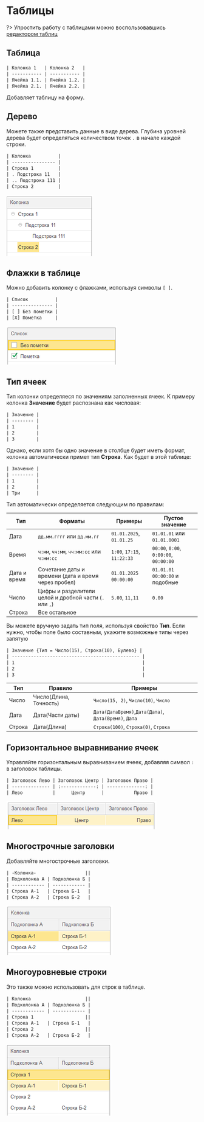 # Таблицы

?> Упростить работу с таблицами можно воспользовавшись [редактором таблиц](РедакторТаблицы.md)

## Таблица

```text
| Колонка 1   | Колонка 2   |
| ----------- | ----------- |
| Ячейка 1.1. | Ячейка 1.2. |
| Ячейка 2.1. | Ячейка 2.2. |
```

Добавляет таблицу на форму.

## Дерево

Можете также представить данные в виде дерева. Глубина уровней дерева будет определяться количеством точек `.` в начале каждой строки.

```text
| Колонка          |
| ---------------- |
| Строка 1         |
| . Подстрока 11   |
| .. Подстрока 111 |
| Строка 2         |
```

<kbd> ![Дерево](./_images/table-tree.png)</kbd>

## Флажки в таблице

Можно добавить колонку с флажками, используя символы `[ ]`.

```text
| Список          |
| --------------- |
| [ ] Без пометки |
| [X] Пометка     |
```

<kbd> ![Флажки в таблице](./_images/table-check.png)</kbd>

## Тип ячеек

Тип колонки определяеся по значениям заполненных ячеек.
К примеру колонка **Значение** будет распознана как числовая:

```text
| Значение |
| -------- |
| 1        |
| 2        |
| 3        |
```

Однако, если хотя бы одно значение в столбце будет иметь формат, колонка автоматически примет тип **Строка**. Как будет в этой таблице:

```text
| Значение |
| -------- |
| 1        |
| 2        |
| Три      |
```

Тип автоматически определяется следующим по правилам:

| Тип          | Форматы                                                 | Примеры                     | Пустое значение                        |
| ------------ | ------------------------------------------------------- | --------------------------- | -------------------------------------- |
| Дата         | `дд.мм.гггг` или `дд.мм.гг`                             | `01.01.2025`, `01.01.25`    | `01.01.01` или `01.01.0001`            |
| Время        | `ч:мм`, `чч:мм`, `чч:мм:сс` или `ч:мм:сс`               | `1:00`, `17:15`, `11:22:33` | `00:00`, `0:00`, `0:00:00`, `00:00:00` |
| Дата и время | Сочетание даты и времени (дата и время через пробел)    | `01.01.2025 00:00:00`       | `01.01.01 00:00:00` и подобные         |
| Число        | Цифры и разделители целой и дробной части (`.` или `,`) | `5.00`, `11,11`             | `0.00`                                 |
| Строка       | Все остальное                                           |                             |                                        |

Вы можете вручную задать тип поля, используя свойство **Тип**. Если нужно, чтобы поле было составным, укажите возможные типы через запятую

```text
| Значение {Тип = Число(15), Строка(10), Булево} |
| ----------------------------------------------- |
| 1                                               |
| 2                                               |
| 3                                               |
```

| Тип    | Правило                | Примеры                                               |
| ------ | ---------------------- | ----------------------------------------------------- |
| Число  | Число(Длина, Точность) | `Число(15, 2)`, `Число(10)`, `Число`                  |
| Дата   | Дата(Части даты)       | `Дата(ДатаВремя)`,`Дата(Дата)`, `Дата(Время)`, `Дата` |
| Строка | Дата(Длина)            | `Строка(100)`, `Строка(0)`, `Строка`                  |

## Горизонтальное выравнивание ячеек

Управляйте горизонтальным выравниванием ячеек, добавляя символ `:` в заголовок таблицы.

```text
| Заголовок Лево | Заголовок Центр | Заголовок Право |
| -------------- | :-------------: | --------------: |
| Лево           |      Центр      |           Право |
```

<kbd> ![Горизонтальное выравнивание ячеек](./_images/table-align.png)</kbd>

## Многострочные заголовки

Добавляйте многострочные заголовки.

```text
| -Колонка-                  ||
| Подколонка А | Подколонка Б |
| ------------ | ------------ |
| Строка А-1   | Строка Б-1   |
| Строка А-2   | Строка Б-2   |
```

<kbd> ![Многострочные заголовки](./_images/table-multiline-header.png) </kbd>

## Многоуровневые строки

Это также можно использовать для строк в таблице.

```text
| Колонка                    ||
| Подколонка А | Подколонка Б |
| ------------ | ------------ |
| Строка 1                   ||
| Строка А-1   | Строка Б-1   |
| Строка 2                   ||
| Строка А-2   | Строка Б-2   |
```

<kbd> ![Многоуровневые строки](./_images/table-multiline.png)</kbd>
